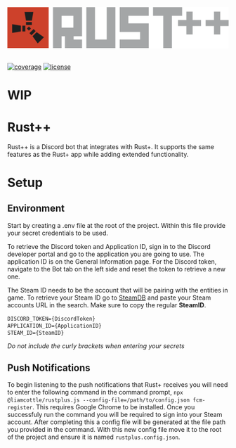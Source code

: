 <div align="center"><img src="/src/assets/images/rust-plus-plus-logo.svg"></img></div>

<br>

<a href="https://github.com/christiangrothaus/rustplusplus/actions">![coverage](https://img.shields.io/endpoint?url=https://gist.githubusercontent.com/christiangrothaus/831eac19a71961961077dfb8d00f7224/raw/jest-coverage.json)</a>
<a href="https://github.com/christiangrothaus/rustplusplus/blob/main/LICENSE">![license](https://img.shields.io/badge/License-MIT-purple)</a>

# WIP

# Rust++

Rust++ is a Discord bot that integrates with Rust+.  It supports the same features as the Rust+ app while adding extended functionality.

# Setup

## Environment

Start by creating a .env file at the root of the project. Within this file provide your secret credentials to be used. 

To retrieve the Discord token and Application ID, sign in to the Discord developer portal and go to the application you are going to use. The application ID is on the General Information page. For the Discord token, navigate to the Bot tab on the left side and reset the token to retrieve a new one.

The Steam ID needs to be the account that will be pairing with the entities in game. To retrieve your Steam ID go to [SteamDB](steamdb.info) and paste your Steam accounts URL in the search. Make sure to copy the regular **SteamID**.

```
DISCORD_TOKEN={DiscordToken}
APPLICATION_ID={ApplicationID}
STEAM_ID={SteamID}
```
<em>Do not include the curly brackets when entering your secrets</em>

## Push Notifications

To begin listening to the push notifications that Rust+ receives you will need to enter the following command in the command prompt, `npx @liamcottle/rustplus.js --config-file=/path/to/config.json fcm-register`. This requires Google Chrome to be installed. Once you successfuly run the command you will be required to sign into your Steam account. After completing this a config file will be generated at the file path you provided in the command. With this new config file move it to the root of the project and ensure it is named `rustplus.config.json`.
